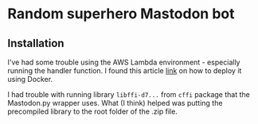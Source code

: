 # Random  superhero Mastodon bot

## Installation
I've had some trouble using the AWS Lambda environment - especially running the handler function. 
I found this article [link](https://medium.com/i-like-big-data-and-i-cannot-lie/how-to-create-an-aws-lambda-python-3-6-deployment-package-using-docker-d0e847207dd6) on how 
to deploy it using Docker.

I had trouble with running library `libffi-d7...` from `cffi` package that the Mastodon.py wrapper uses. What (I think) helped was putting the precompiled library to the root folder of the .zip file.


